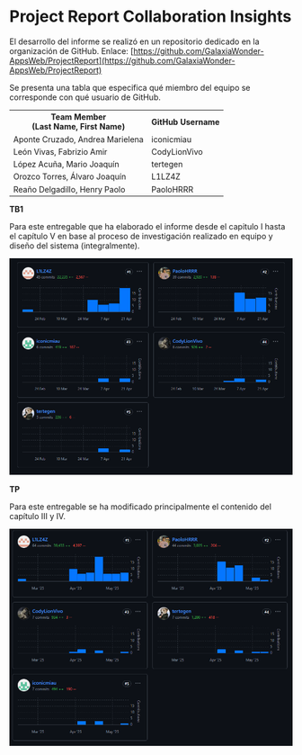 # Project Report Collaboration Insights

El desarrollo del informe se realizó en un repositorio dedicado en la organización de GitHub. Enlace: [https://github.com/GalaxiaWonder-AppsWeb/ProjectReport](https://github.com/GalaxiaWonder-AppsWeb/ProjectReport)

Se presenta una tabla que especifica qué miembro del equipo se corresponde con qué usuario de GitHub.

<table cellpadding="6" cellspacing="0" style="border-collapse: collapse; width: 100%;">
  <tr>
    <th>Team Member <br>(Last Name, First Name)</th>
    <th>GitHub Username</th>
  </tr>
  <tr>
    <td>Aponte Cruzado, Andrea Marielena</td>
    <td>iconicmiau</td>
  </tr>
  <tr>
    <td>León Vivas, Fabrizio Amir</td>
    <td>CodyLionVivo</td>
  </tr>
  <tr>
    <td>López Acuña, Mario Joaquín</td>
    <td>tertegen</td>
  </tr>
  <tr>
    <td>Orozco Torres, Álvaro Joaquín</td>
    <td>L1LZ4Z</td>
  </tr>
  <tr>
    <td>Reaño Delgadillo, Henry Paolo</td>
    <td>PaoloHRRR</td>
  </tr>
</table>

**TB1**

Para este entregable que ha elaborado el informe desde el capitulo I hasta el capítulo V en base al proceso de investigación realizado en equipo y diseño del sistema (integralmente).

<img src="../img/insight_tb1.png">

**TP**

Para este entregable se ha modificado principalmente el contenido del capítulo III y IV.

<img src="../img/insight_tp.png">